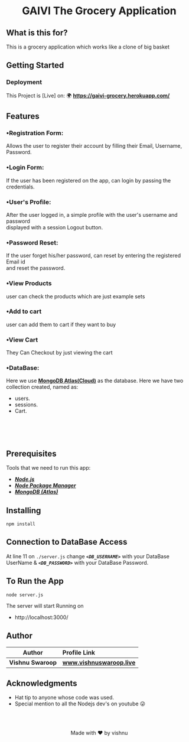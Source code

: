 <h1 align="center">
    <b>GAIVI The Grocery Application </b> 
<br>
</h1>




## What is this for?
This is a grocery application which works like a clone of big basket 
## Getting Started

### Deployment
This Project is [Live] on: 🌍 **https://gaivi-grocery.herokuapp.com/**

## Features

### •Registration Form:
Allows the user to register their account by filling their Email, Username, Password.


### •Login Form:
If the user has been registered on the app, can login by passing the credentials.


### •User's Profile:
After the user logged in, a simple profile with the user's username and password <br>displayed with a session Logout button.


### •Password Reset:
If the user forget his/her password, can reset by entering the registered Email id <br>and reset the password.

### •View Products
user can check the products which are just example sets

### •Add to cart
user can add them to cart if they want to buy

### •View Cart
They Can Checkout by just viewing the cart

### •DataBase:
Here we use **[MongoDB Atlas(Cloud)](https://www.mongodb.com/cloud/atlas)** as the database. Here we have two collection created, named as:
- users.
- sessions.
- Cart.
<br>
<br>
<br>

## Prerequisites
Tools that we need to run this app:

- ***[Node.js](https://nodejs.org/en/)***
- ***[Node Package Manager](https://www.npmjs.com/get-npm)***
- ***[MongoDB (Atlas)](https://www.mongodb.com/cloud/atlas)***

## Installing
```
npm install
```
## Connection to DataBase Access
At line 11 on ```./server.js``` change ***```<DB_USERNAME>```*** with your DataBase UserName & ***```<DB_PASSWORD>```*** with your DataBase Password.

## To Run the App
```
node server.js
```

The server will start Running on
+ http://localhost:3000/


## Author

| Author                | Profile Link                                       |
| --------------------- | :------------------------------------------------- |
| **Vishnu Swaroop** | **www.vishnuswaroop.live** |


## Acknowledgments

* Hat tip to anyone whose code was used.
* Special mention to all the Nodejs dev's on youtube 😜

<br><br>

<p align="center">
  Made with ❤️ by vishnu
</p>
